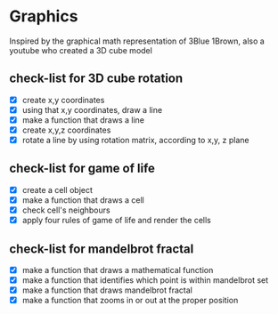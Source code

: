 # Graphics
Inspired by the graphical math representation of 3Blue 1Brown, also a youtube who created a 3D cube model
<br />
## check-list for 3D cube rotation
- [X] create x,y coordinates
- [X] using that x,y coordinates, draw a line
- [X] make a function that draws a line
- [X] create x,y,z coordinates
- [X] rotate a line by using rotation matrix, according to x,y, z plane
## check-list for game of life
- [X] create a cell object
- [X] make a function that draws a cell
- [X] check cell's neighbours
- [X] apply four rules of game of life and render the cells   
## check-list for mandelbrot fractal
- [X] make a function that draws a mathematical function
- [X] make a function that identifies which point is within mandelbrot set
- [X] make a function that draws mandelbrot fractal
- [X] make a function that zooms in or out at the proper position
